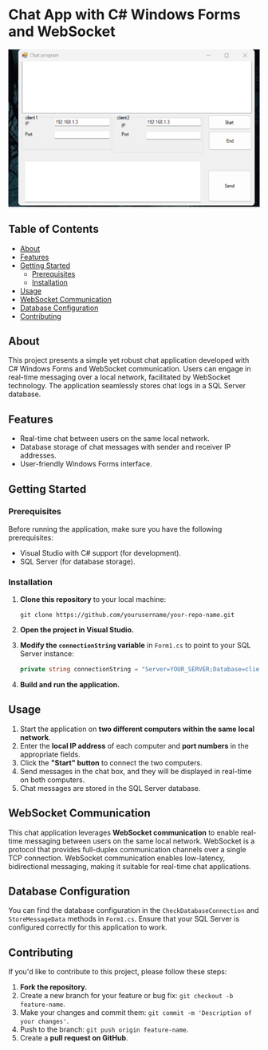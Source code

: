 # Chat App with C# Windows Forms and WebSocket

![Chat App Screenshot](https://github.com/Mido191020/Chat_Program/raw/master/Screenshot%202023-09-18%20152638.png)


## Table of Contents

- [About](#about)
- [Features](#features)
- [Getting Started](#getting-started)
  - [Prerequisites](#prerequisites)
  - [Installation](#installation)
- [Usage](#usage)
- [WebSocket Communication](#websocket-communication)
- [Database Configuration](#database-configuration)
- [Contributing](#contributing)

## About

This project presents a simple yet robust chat application developed with C# Windows Forms and WebSocket communication. 
Users can engage in real-time messaging over a local network, facilitated by WebSocket technology. 
The application seamlessly stores chat logs in a SQL Server database.

## Features

- Real-time chat between users on the same local network.
- Database storage of chat messages with sender and receiver IP addresses.
- User-friendly Windows Forms interface.

## Getting Started

### Prerequisites

Before running the application, make sure you have the following prerequisites:

- Visual Studio with C# support (for development).
- SQL Server (for database storage).

### Installation

1. **Clone this repository** to your local machine:

   ```shell
   git clone https://github.com/yourusername/your-repo-name.git
   ```

2. **Open the project in Visual Studio.**

3. **Modify the `connectionString` variable** in `Form1.cs` to point to your SQL Server instance:

   ```csharp
   private string connectionString = "Server=YOUR_SERVER;Database=client logs;Integrated Security=True;";
   ```

4. **Build and run the application.**

## Usage

1. Start the application on **two different computers within the same local network**.
2. Enter the **local IP address** of each computer and **port numbers** in the appropriate fields.
3. Click the **"Start" button** to connect the two computers.
4. Send messages in the chat box, and they will be displayed in real-time on both computers.
5. Chat messages are stored in the SQL Server database.

## WebSocket Communication

This chat application leverages **WebSocket communication** to enable real-time messaging between users on the same local network. WebSocket is a protocol that provides full-duplex communication channels over a single TCP connection. WebSocket communication enables low-latency, bidirectional messaging, making it suitable for real-time chat applications.

## Database Configuration

You can find the database configuration in the `CheckDatabaseConnection` and `StoreMessageData` methods in `Form1.cs`. Ensure that your SQL Server is configured correctly for this application to work.

## Contributing

If you'd like to contribute to this project, please follow these steps:

1. **Fork the repository.**
2. Create a new branch for your feature or bug fix: `git checkout -b feature-name`.
3. Make your changes and commit them: `git commit -m 'Description of your changes'`.
4. Push to the branch: `git push origin feature-name`.
5. Create a **pull request on GitHub**.
